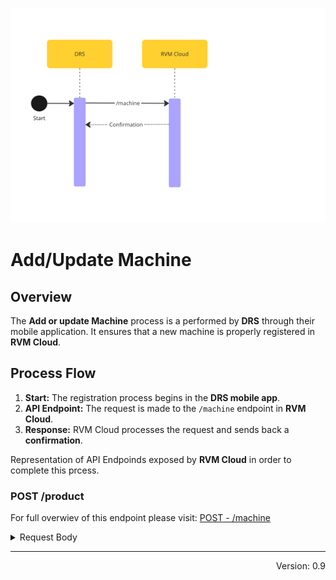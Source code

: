 ![RVMRegistration.png](../../assets/images/RVMRegistration.png)

# Add/Update Machine 

## Overview

The **Add or update Machine** process is a performed by **DRS** through their mobile application. It ensures that a new machine is properly registered in **RVM Cloud**.


## Process Flow

1. **Start:** The registration process begins in the **DRS mobile app**.
2. **API Endpoint:** The request is made to the `/machine` endpoint in **RVM Cloud**.
3. **Response:** RVM Cloud processes the request and sends back a **confirmation**.

<!--
type: tab
title: RVM
-->

Representation of API Endpoinds exposed by **RVM Cloud** in order to complete this prcess.

### POST /product

For full overwiev of this endpoint please visit: [POST - /machine](https://kaucja.stoplight.io/docs/rvm-api/35nqny8k7q39d-add-new-rvm)

<details>
<summary>Request Body</summary>

```yaml jsonSchema
  $ref: '../../rvm-openapi.yaml#/components/schemas/PostMachine'
```

</details>

<!-- type: tab-end -->

---
<div style="text-align: right"> Version: 0.9</div>
